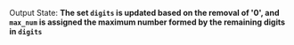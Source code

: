 Output State: **The set `digits` is updated based on the removal of '0', and `max_num` is assigned the maximum number formed by the remaining digits in `digits`**